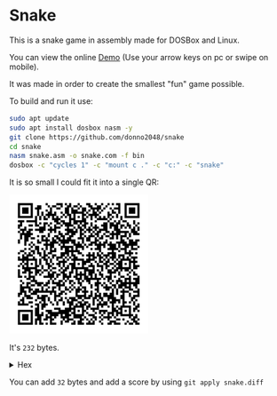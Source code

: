 # Snake

This is a snake game in assembly made for DOSBox and Linux.

You can view the online [Demo](https://donno2048.github.io/snake/) (Use your arrow keys on pc or swipe on mobile).

It was made in order to create the smallest "fun" game possible.

To build and run it use:

```sh
sudo apt update
sudo apt install dosbox nasm -y
git clone https://github.com/donno2048/snake
cd snake
nasm snake.asm -o snake.com -f bin
dosbox -c "cycles 1" -c "mount c ." -c "c:" -c "snake"
```

It is so small I could fit it into a single QR:

<img src="./snake.png" width="250"/>

It's `232` bytes.

<details>
  <summary>Hex</summary>
  <br/>
    
```
8ed88ed0b800b88ec031ffb9d007b8200260f3abb8ffffb92600bfa802
f3abb91100ab60b9290031c0f3abb8ffffab6181c79e00e2ecb92600bf
4a0df3ab6189cfbd0600e86c00e460247f3c48741c3c4b74133c4d740a
3c5075ec81c7a000eb0e83c704eb0983ef04eb0481efa000b00926803d
070f94c4740626803d207580aa4f60061e0789e941beec7c01ee89f747
47fdf3a4fc076157893eec7c80fc0174098bbeec7cb020aaeb054545e8
03005feb9460b9ffff66f7f181e2ff0f81fa80027df089d783c22883ea
2883fa287df883fa127dde81c7d300c1e70226803d0974d1b007aa61c3
```
</details>

You can add `32` bytes and add a score by using `git apply snake.diff`

